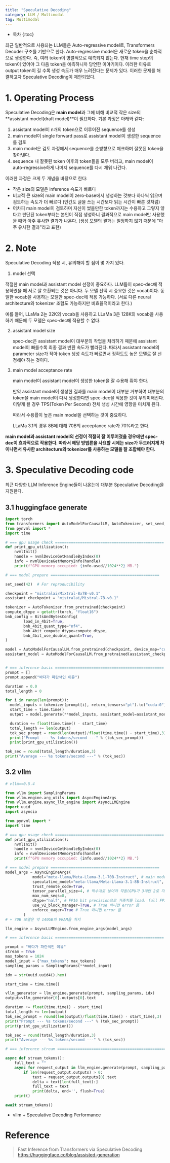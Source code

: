 ```yaml
---
title: "Speculative Decoding"
category: LLM / Multimodal
tag: Multimodal
---
```








* 목차
{:toc}











최근 일반적으로 사용되는 LLM들은 Auto-regressive model로, Transformers Decoder 구조를 기반으로 한다. Auto-regressive model은 새로운 token을 순차적으로 생성한다. 즉, 여러 token이 병렬적으로 예측되지 않는다. 현재 time step의 token이 있어야 그 다음 token을 예측하니까 당연한 이야기이다. 이러한 이유로 output token이 길 수록 생성 속도가 매우 느려진다는 문제가 있다. 이러한 문제를 해결하고자 Speculative Decoding이 제안되었다. 

# 1. Operating Process

Speculative Decoding은 **main model**과 그에 비해 비교적 작은 size의 **assistant model(draft model)**이 필요하다. 기본 과정은 아래와 같다:

1. assistant model이 n개의 token으로 이루어진 sequence를 생성
2. main model이 single forward pass로  assistant model이 생성한 sequence를 검토
3. main model은 검토 과정에서 sequence를 순방향으로 체크하며 잘못된 token을 찾아낸다.
4. sequence 내 잘못된 token 이후의 token들을 모두 버리고, main model이 auto-regressive하게 나머지 sequence를 다시 채워 나간다.

이러한 과정은 크게 두 개념을 바탕으로 한다:

- 작은 size의 모델은 inference 속도가 빠르다
- 비교적 큰 size의 main model이 zero-base에서 생성하는 것보다 하나씩 읽으며 검토하는 속도가 더 빠르다 (인간도 글을 쓰는 시간보다 읽는 시간이 빠른 것처럼)
- 어차피 main model이 검토하며 자신이 썼을만한 token까지는 수용하고 그렇지 않다고 판단된 token부터는 본인이 직접 생성하니 결과적으로 main model만 사용했을 때와 아주 유사한 결과가 나온다. (생성 모델의 결과는 일정하지 않기 때문에 "아주 유사한 결과"라고 표현)

# 2. Note

Speculative Decoding 적용 시, 유의해야 할 점이 몇 가지 있다.

1. model 선택
   
  적절한 main model과 assistant model 선정이 중요하다. LLM들이 spec-dec에 적용하였을 때 서로 잘 호환되는 것은 아니다. 두 모델 선택 시 중요한 것은 vocab이다. 동일한 vocab을 사용하는 모델만 spec-dec에 적용 가능하다. (서로 다른 neural architecture와 tokenizer 조합도 가능하지만 비효율적이라고 한다.)

  예를 들어, LLaMa 2는 32K의 vocab을 사용하고 LLaMa 3은 128K의 vocab을 사용하기 때문에 두 모델은 spec-dec에 적용할 수 없다.
  
2. assistant model size

   spec-dec은 assistant model이 대부분의 작업을 처리하기 때문에 assistant model이 빠를수록 최종 결과 반환 속도가 빨라진다. 따라서 assistant model의 parameter size가 작아 token 생성 속도가 빠르면서 정확도도 높은 모델로 잘 선정해야 하는 것이다.

3. main model acceptance rate

   main model이 assistant model이 생성한 token을 잘 수용해 줘야 한다.

   만약 assistant model이 생성한 결과를 main model이 대부분 거부하여 대부분의 token을 main model이 다시 생성한다면 spec-dec을 적용한 것이 무의미해진다. 이렇게 될 경우 TPS(Token Per Second) 전체 생성 시간에 영향을 미치게 된다.

   따라서 수용률이 높은 main model을 선택하는 것이 중요하다.

   LLaMa 3.1의 경우 8B에 대해 70B의 acceptance rate가 70%라고 한다.

**main model과 assistant model의 선정이 적절히 잘 이루어졌을 경우에만 spec-dec이 효과적으로 작용한다. 따라서 해당 방법론을 사요할 시에는 size가 두드러지게 차이나면서 유사한 architecture와 tokenizer를 사용하는 모델을 잘 조합해야 한다.**

# 3. Speculative Decoding code
최근 다양한 LLM Inference Engine들이 나온는데 대부분 Speculative Decoding을 지원한다.

## 3.1 huggingface generate

```python
import torch
from transformers import AutoModelForCausalLM, AutoTokenizer, set_seed, BitsAndBytesConfig
from pynvml import *
import time

# === gpu usage check ================================================
def print_gpu_utilization():
    nvmlInit()
    handle = nvmlDeviceGetHandleByIndex(0)
    info = nvmlDeviceGetMemoryInfo(handle)
    print(f"GPU memory occupied: {info.used//1024**2} MB.")

# === model prepare ================================================

set_seed(42)  # For reproducibility

checkpoint = "mistralai/Mixtral-8x7B-v0.1"
assistant_checkpoint = "mistralai/Mistral-7B-v0.1"

tokenizer = AutoTokenizer.from_pretrained(checkpoint)
compute_dtype = getattr(torch, "float16")
bnb_config = BitsAndBytesConfig(
        load_in_4bit=True,
        bnb_4bit_quant_type="nf4",
        bnb_4bit_compute_dtype=compute_dtype,
        bnb_4bit_use_double_quant=True,
)

model = AutoModelForCausalLM.from_pretrained(checkpoint, device_map="cuda", quantization_config=bnb_config)
assistant_model = AutoModelForCausalLM.from_pretrained(assistant_checkpoint, device_map="cuda", quantization_config=bnb_config)


# === inference basic ================================================
prompt = []
prompt.append("바다가 파란색인 이유")

duration = 0.0
total_length = 0

for i in range(len(prompt)):
  model_inputs = tokenizer(prompt[i], return_tensors="pt").to("cuda:0")
  start_time = time.time()
  output = model.generate(**model_inputs, assistant_model=assistant_model, max_length=500)[0] # assistant model 지정해준다.

  duration += float(time.time() - start_time)
  total_length += len(output)
  tok_sec_prompt = round(len(output)/float(time.time() - start_time),3)
  print("Prompt --- %s tokens/second ---" % (tok_sec_prompt))
  print(print_gpu_utilization())

tok_sec = round(total_length/duration,3)
print("Average --- %s tokens/second ---" % (tok_sec))

```

## 3.2 vllm
  
```python
# vllm==0.5.4

from vllm import SamplingParams
from vllm.engine.arg_utils import AsyncEngineArgs
from vllm.engine.async_llm_engine import AsyncLLMEngine
import uuid
import asyncio

from pynvml import *
import time

# === gpu usage check ================================================
def print_gpu_utilization():
    nvmlInit()
    handle = nvmlDeviceGetHandleByIndex(0)
    info = nvmlDeviceGetMemoryInfo(handle)
    print(f"GPU memory occupied: {info.used//1024**2} MB.")

# === model prepare ================================================
model_args = AsyncEngineArgs(
            model="meta-llama/Meta-Llama-3.1-70B-Instruct", # main model
            speculative_model="meta-llama/Meta-Llama-3.1-8B-Instruct", # assistant model
            trust_remote_code=True,
            tensor_parallel_size=4, # 짝수개로 넣어야 작동(GPU가 3개면 2로 지정)
            max_num_seqs=8,
            dtype="half", # FP16 bit precision으로 가중치를 load. full FP32보다 메모리 사용량이 절반으로 줄어듦.
            use_v2_block_manager=True, # True 아니면 error 뜸
            enforce_eager=True # True 아니면 error 뜸
        )
# + 70B 모델은 약 140GB의 VRAM을 차지

llm_engine = AsyncLLMEngine.from_engine_args(model_args)

# === inference basic ================================================

prompt = "바다가 파란색인 이유"
stream = True
max_tokens = 1024
model_input = {"max_tokens": max_tokens}
sampling_params = SamplingParams(**model_input)

idx = str(uuid.uuid4().hex)

start_time = time.time()

vllm_generator = llm_engine.generate(prompt, sampling_params, idx)
output=vllm_generator[0].outputs[0].text

duration += float(time.time() - start_time)
total_length += len(output)
tok_sec_prompt = round(len(output)/float(time.time() - start_time),3)
print("Prompt --- %s tokens/second ---" % (tok_sec_prompt))
print(print_gpu_utilization())

tok_sec = round(total_length/duration,3)
print("Average --- %s tokens/second ---" % (tok_sec))

# === inference stream ================================================

async def stream_tokens():
    full_text = ""
    async for request_output in llm_engine.generate(prompt, sampling_params, idx):
        if len(request_output.outputs) > 0:
            text = request_output.outputs[0].text
            delta = text[len(full_text):]
            full_text = text
            print(delta, end='', flush=True)
    print()

await stream_tokens()
```

  - vllm + Speculative Decoding Performance
 


# Reference 

> Fast Inference from Transformers via Speculative Decoding<br>
> https://huggingface.co/blog/assisted-generation
